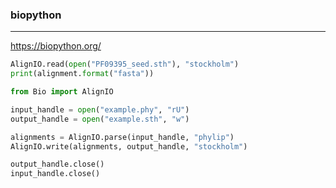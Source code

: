 ### biopython
---
https://biopython.org/

```py
AlignIO.read(open("PF09395_seed.sth"), "stockholm")
print(alignment.format("fasta"))

from Bio import AlignIO

input_handle = open("example.phy", "rU")
output_handle = open("example.sth", "w")

alignments = AlignIO.parse(input_handle, "phylip")
AlignIO.write(alignments, output_handle, "stockholm")

output_handle.close()
input_handle.close()
```

```
```

```
```



